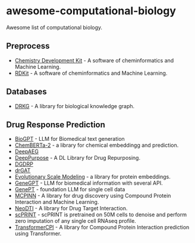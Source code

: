 # awesome-computational-biology

Awesome list of computational biology.

## Preprocess

- [Chemistry Development Kit](https://github.com/cdk/cdk) - A software of cheminformatics and Machine Learning.
- [RDKit](https://github.com/rdkit/rdkit) - A software of cheminformatics and Machine Learning.

## Databases

- [DRKG](https://github.com/gnn4dr/DRKG) - A library for biological knowledge graph.

## Drug Response Prediction

- [BioGPT](https://github.com/microsoft/BioGPT) - LLM for Biomedical text generation
- [ChemBERTa-2](https://github.com/seyonechithrananda/bert-loves-chemistry) - a library for chemical embeddingg and prediction.
- [DeepAEG](https://github.com/zhejiangzhuque/DeepAEG)
- [DeepPurpose](https://github.com/kexinhuang12345/DeepPurpose) - A DL Library for Drug Repurposing.
- [DGDRP](https://github.com/minwoopak/heteronet)
- [drGAT](https://github.com/inoue0426/drGAT)
- [Evolutionary Scale Modeling](https://github.com/facebookresearch/esm) - a library for protein embeddings.
- [GeneGPT](https://github.com/ncbi/GeneGPT) - LLM for biomedical information with several API.
- [GenePT](https://github.com/yiqunchen/GenePT) - foundation LLM for single cell data
- [MCPINN](https://github.com/mhlee0903/multi_channels_PINN) - A library for drug discovery using Compound Protein Interaction and Machine Learning.
- [NeoDTI](https://github.com/FangpingWan/NeoDTI) - A library for Drug Target Interaction.
- [scPRINT](https://github.com/cantinilab/scPRINT) - scPRINT is pretrained on 50M cells to denoise and perform zero imputation of any single cell RNAseq profile.
- [TransformerCPI](https://github.com/lifanchen-simm/transformerCPI) - A library for Compound Protein Interaction prediction using Transformer.
